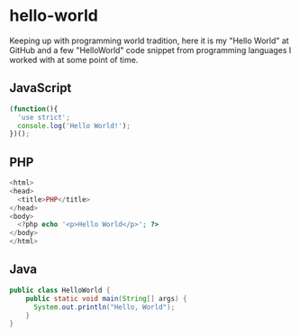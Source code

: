# hello-world
Keeping up with programming world tradition, here it is my "Hello World" at GitHub and a few "HelloWorld" code snippet from programming languages I worked with at some point of time.

## JavaScript
```JavaScript
(function(){
  'use strict';
  console.log('Hello World!');
})();
```

## PHP
```php
<html>
<head>
  <title>PHP</title>
</head>
<body>
  <?php echo '<p>Hello World</p>'; ?> 
</body>
</html>
```

## Java
```java
public class HelloWorld {
    public static void main(String[] args) {
      System.out.println("Hello, World");
    }
}
```
